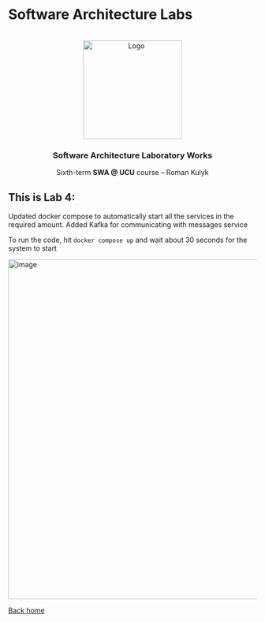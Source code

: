 # Software Architecture Labs
<div id="top"></div>


<br />
<div align="center">
    <img src="https://www.netsolutions.com/insights/wp-content/uploads/2021/07/What-is-software-architecture.jpg" alt="Logo" width="200" height="auto">

  <h3 align="center">Software Architecture Laboratory Works</h3>

  <p align="center">
    Sixth-term <b>SWA @ UCU</b> course – Roman Kulyk 
    <br />
</div>


## This is Lab 4:
Updated docker compose to automatically start all the services in the required amount. Added Kafka for communicating with messages service

To run the code, hit `docker compose up` and wait about 30 seconds for the system to start

<img width="690" alt="image" src="https://user-images.githubusercontent.com/72144618/229359223-fd6fc897-6e05-4c3a-bdeb-fb343722a9a4.png">


[Back home](https://github.com/kkulykk/software-architecture-labs)
